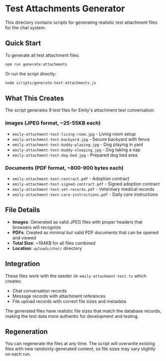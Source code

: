 # Test Attachments Generator

This directory contains scripts for generating realistic test attachment files for the chat system.

## Quick Start

To generate all test attachment files:

```bash
npm run generate:attachments
```

Or run the script directly:

```bash
node scripts/generate-test-attachments.js
```

## What This Creates

The script generates 9 test files for Emily's attachment test conversation:

### Images (JPEG format, ~25-55KB each)
- `emily-attachment-test-living-room.jpg` - Living room setup
- `emily-attachment-test-backyard.jpg` - Secure backyard with fence  
- `emily-attachment-test-buddy-playing.jpg` - Dog playing in yard
- `emily-attachment-test-buddy-sleeping.jpg` - Dog taking a nap
- `emily-attachment-test-dog-bed.jpg` - Prepared dog bed area

### Documents (PDF format, ~800-900 bytes each)
- `emily-attachment-test-contract.pdf` - Adoption contract
- `emily-attachment-test-signed-contract.pdf` - Signed adoption contract
- `emily-attachment-test-vet-records.pdf` - Veterinary medical records
- `emily-attachment-test-care-instructions.pdf` - Daily care instructions

## File Details

- **Images**: Generated as valid JPEG files with proper headers that browsers will recognize
- **PDFs**: Created as minimal but valid PDF documents that can be opened and viewed
- **Total Size**: ~194KB for all files combined
- **Location**: `uploads/chat/` directory

## Integration

These files work with the seeder `20-emily-attachment-test.ts` which creates:
- Chat conversation records
- Message records with attachment references  
- File upload records with correct file sizes and metadata

The generated files have realistic file sizes that match the database records, making the test data more authentic for development and testing.

## Regeneration

You can regenerate the files at any time. The script will overwrite existing files with new randomly-generated content, so file sizes may vary slightly on each run.
